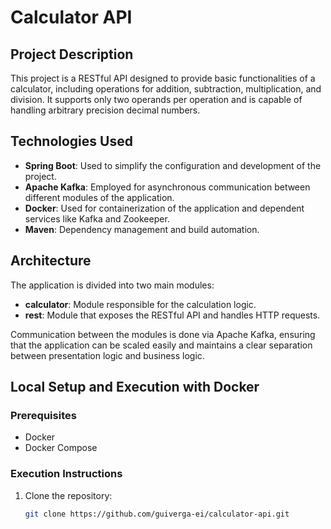 # Calculator API

## Project Description

This project is a RESTful API designed to provide basic functionalities of a calculator, including operations for addition, subtraction, multiplication, and division. It supports only two operands per operation and is capable of handling arbitrary precision decimal numbers.

## Technologies Used

- **Spring Boot**: Used to simplify the configuration and development of the project.
- **Apache Kafka**: Employed for asynchronous communication between different modules of the application.
- **Docker**: Used for containerization of the application and dependent services like Kafka and Zookeeper.
- **Maven**: Dependency management and build automation.

## Architecture

The application is divided into two main modules:
- **calculator**: Module responsible for the calculation logic.
- **rest**: Module that exposes the RESTful API and handles HTTP requests.

Communication between the modules is done via Apache Kafka, ensuring that the application can be scaled easily and maintains a clear separation between presentation logic and business logic.

## Local Setup and Execution with Docker

### Prerequisites
- Docker
- Docker Compose

### Execution Instructions

1. Clone the repository:
   ```bash
   git clone https://github.com/guiverga-ei/calculator-api.git
